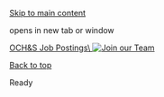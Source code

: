 [Skip to main content](https://www.pittsburghpa.gov/Safety/Office-of-Community-Health-and-Safety/Health-Safety-banner/Join-our-Team-slide#main-content)

opens in new tab or window

[OCH&S Job Postings\\
![Join our Team](https://www.pittsburghpa.gov/files/assets/city/v/1/ochamps/images/14218_ochs-jobs.png)](https://www.pittsburghpa.gov/Safety/Office-of-Community-Health-and-Safety/Join-Our-Team)

[Back to top](https://www.pittsburghpa.gov/Safety/Office-of-Community-Health-and-Safety/Health-Safety-banner/Join-our-Team-slide#body-top)

Ready
